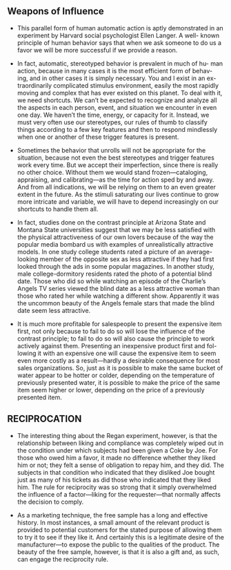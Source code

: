 ## Weapons of Influence
* This parallel form of human automatic action is aptly demonstrated in an experiment by Harvard social psychologist Ellen Langer. A well- known principle of human behavior says that when we ask someone to do us a favor we will be more successful if we provide a reason.

* In fact, automatic, stereotyped behavior is prevalent in much of hu- man action, because in many cases it is the most efficient form of behav- ing, and in other cases it is simply necessary. You and I exist in an ex- traordinarily complicated stimulus environment, easily the most rapidly moving and complex that has ever existed on this planet. To deal with it, we need shortcuts. We can’t be expected to recognize and analyze all the aspects in each person, event, and situation we encounter in even one day. We haven’t the time, energy, or capacity for it. Instead, we must very often use our stereotypes, our rules of thumb to classify things according to a few key features and then to respond mindlessly when one or another of these trigger features is present.

* Sometimes the behavior that unrolls will not be appropriate for the situation, because not even the best stereotypes and trigger features work every time. But we accept their imperfection, since there is really no other choice. Without them we would stand frozen—cataloging, appraising, and calibrating—as the time for action sped by and away. And from all indications, we will be relying on them to an even greater extent in the future. As the stimuli saturating our lives continue to grow more intricate and variable, we will have to depend increasingly on our shortcuts to handle them all.

* In fact, studies done on the contrast principle at Arizona State and Montana State universities suggest that we may be less satisfied with the physical attractiveness of our own lovers because of the way the popular media bombard us with examples of unrealistically attractive models. In one study college students rated a picture of an average- looking member of the opposite sex as less attractive if they had first looked through the ads in some popular magazines. In another study, male college-dormitory residents rated the photo of a potential blind date. Those who did so while watching an episode of the Charlie’s Angels TV series viewed the blind date as a less attractive woman than those who rated her while watching a different show. Apparently it was the uncommon beauty of the Angels female stars that made the blind date seem less attractive.

* It is much more profitable for salespeople to present the expensive item first, not only because to fail to do so will lose the influence of the contrast principle; to fail to do so will also cause the principle to work actively against them. Presenting an inexpensive product first and fol- lowing it with an expensive one will cause the expensive item to seem even more costly as a result—hardly a desirable consequence for most sales organizations. So, just as it is possible to make the same bucket of water appear to be hotter or colder, depending on the temperature of previously presented water, it is possible to make the price of the same item seem higher or lower, depending on the price of a previously presented item.

## RECIPROCATION

* The interesting thing about the Regan experiment, however, is that the relationship between liking and compliance was completely wiped out in the condition under which subjects had been given a Coke by Joe. For those who owed him a favor, it made no difference whether they liked him or not; they felt a sense of obligation to repay him, and they did. The subjects in that condition who indicated that they disliked Joe bought just as many of his tickets as did those who indicated that they liked him. The rule for reciprocity was so strong that it simply overwhelmed the influence of a factor—liking for the requester—that normally affects the decision to comply.

* As a marketing technique, the free sample has a long and effective history. In most instances, a small amount of the relevant product is provided to potential customers for the stated purpose of allowing them to try it to see if they like it. And certainly this is a legitimate desire of the manufacturer—to expose the public to the qualities of the product. The beauty of the free sample, however, is that it is also a gift and, as such, can engage the reciprocity rule.


